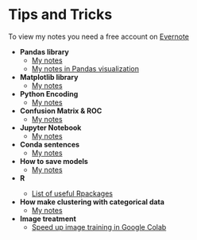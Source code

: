 # Tips and Tricks
To view my notes you need a free account on <a href="https://www.evernote.com/Login.action" target="_blank">Evernote </a>  

<ul>
  <li><b>Pandas library </b>
    <ul>
        <li><a href="https://www.evernote.com/shard/s506/nl/219038697/32747205-1b4d-1933-e89e-00a6f514ccec?title=Python%20-%20Pandas%20library" target="_blank">My notes</a></li>
        <li><a href="https://www.evernote.com/shard/s506/nl/219038697/877f6bd3-30fb-b10d-9d48-24303304aa87?title=Python%20-%20Pandas%20visualization" target="_blank">My notes in Pandas visualization</a></li>
    </ul>
  </li>
  <li><b>Matplotlib library </b>
    <ul>
        <li><a href="https://www.evernote.com/shard/s506/nl/219038697/93d7e51f-0f6a-93af-9263-7b8fc576430f?title=Python%20-%20Matplotlib%20library" target="_blank">My notes</a></li>
    </ul>
  </li>
  <li><b>Python Encoding</b>
    <ul>
        <li><a href="https://www.evernote.com/shard/s506/nl/219038697/e7977c8b-36ea-54bc-a20e-0e095dcb510f?title=Python%20Encoding" target="_blank">My notes</a></li>
    </ul>
  </li>
  <li><b>Confusion Matrix & ROC</b>
    <ul>
        <li><a href="https://www.evernote.com/shard/s506/nl/219038697/0b6c46de-f7e6-581e-8d48-2d67569a5483?title=Python%20-%20Confusion%20Matrix%20&%20ROC" target="_blank">My notes</a></li>
    </ul>
  </li>
  <li><b>Jupyter Notebook</b>
    <ul>
        <li><a href="https://www.evernote.com/shard/s506/nl/219038697/121b22ce-7ccf-0afe-3171-f03012d99573?title=Jupyter%20Notebook" target="_blank">My notes</a></li>
    </ul>
  </li>
  <li><b>Conda sentences</b>
    <ul>
        <li><a href="https://www.evernote.com/shard/s506/nl/219038697/96278ef9-2ccd-ad0b-394b-8ff99a5de6d0?title=Conda%20-%20Command%20sentences%20in%20Windows" target="_blank">My notes</a></li>
    </ul>
  </li>
  <li><b>How to save models</b>
    <ul>
        <li><a href="https://www.evernote.com/shard/s506/nl/219038697/39115c4f-d77e-2c5d-1b03-30fa42b8fc0b?title=Python%20-%20Save%20models" target="_blank">My notes</a></li>
    </ul>
  </li>
  <li><b>R</b></li>
    <ul>
        <li><a href="https://support.rstudio.com/hc/en-us/articles/201057987-Quick-list-of-useful-R-packages">List of useful Rpackages</a>   </li>
    </ul>
  </li>
  <li><b>How make clustering with categorical data</b>
    <ul>
        <li><a href="https://www.evernote.com/shard/s506/sh/aa278b51-2ccd-9b0c-5081-24ad213923de/00cbd171dd801ffa66c131a8323a503d">My notes</a></li>
    </ul>
  </li>
  <li><b>Image treatment</b>
    <ul>
        <li><a href="https://medium.datadriveninvestor.com/speed-up-your-image-training-on-google-colab-dc95ea1491cf">Speed up image training in Google Colab</a></li>
    </ul>
  </li>
  
  
</ul>
